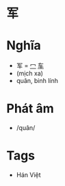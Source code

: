 # 军

# Nghĩa
* 军 = [冖](冖.md) [车](车.md)
* (mịch xa)
* quân, binh lính

# Phát âm
* /quân/

# Tags
* Hán Việt

<script>window.HANZI_FIELD='军';</script>
